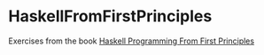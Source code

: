 # HaskellFromFirstPrinciples

Exercises from the book [Haskell Programming From First Principles](http://haskellbook.com)
